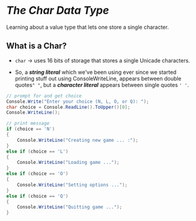 # ***The Char Data Type***
Learning about a value type that lets one store a single character.

## What is a Char?
- `char` → uses 16 bits of storage that stores a single Unicade characters.

- So, a ***string literal*** which we've been using ever since we started printing stuff out using ConsoleWriteLine, appears between double quotes`" "`, but a ***character literal*** appears between single quotes `' '`.


```C#
// prompt for and get choice
Console.Write("Enter your choice (N, L, O, or Q): ");
char choice = Console.ReadLine().ToUpper()[0];
Console.WriteLine();

// print message
if (choice == 'N')
{
    Console.WriteLine("Creating new game ... :");
}
else if (choice == 'L')
{
    Console.WriteLine("Loading game ...");
}
else if (choice == 'O')
{
    Console.WriteLine("Setting options ...");
}
else if (choice == 'Q')
{
    Console.WriteLine("Quitting game ...");
}

```